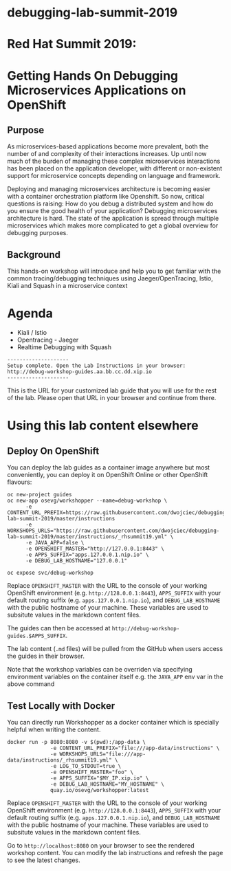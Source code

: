 # debugging-lab-summit-2019
# Red Hat Summit 2019: 
# Getting Hands On Debugging Microservices Applications on OpenShift


## Purpose

As microservices-based applications become more prevalent, both the number of
and complexity of their interactions increases. Up until now much of the burden
of managing these complex microservices interactions has been placed on the
application developer, with different or non-existent support for microservice
concepts depending on language and framework.

Deploying and managing microservices architecture is becoming easier with a 
container orchestration platform like Openshift. So now, critical questions
 is raising: How do you debug a distributed system and how do you ensure 
the good health of your application? Debugging microservices architecture is hard. 
The state of the application is spread through multiple microservices which makes 
more complicated to get a global overview for debugging purposes.

## Background
This hands-on workshop will introduce and help you to get familiar with the common 
tracing/debugging techniques using Jaeger/OpenTracing, Istio, Kiali and Squash in 
a microservice context

# Agenda
* Kiali / Istio
* Opentracing - Jaeger
* Realtime Debugging with Squash

~~~
--------------------
Setup complete. Open the Lab Instructions in your browser: http://debug-workshop-guides.aa.bb.cc.dd.xip.io
--------------------
~~~

This is the URL for your customized lab guide that you will use for the rest of
the lab. Please open that URL in your browser and continue from there.

# Using this lab content elsewhere
## Deploy On OpenShift

You can deploy the lab guides as a container image anywhere but most
conveniently, you can deploy it on OpenShift Online or other OpenShift flavours:

```
oc new-project guides
oc new-app osevg/workshopper --name=debug-workshop \
      -e CONTENT_URL_PREFIX=https://raw.githubusercontent.com/dwojciec/debugging-lab-summit-2019/master/instructions
      -e WORKSHOPS_URLS="https://raw.githubusercontent.com/dwojciec/debugging-lab-summit-2019/master/instructions/_rhsummit19.yml" \
      -e JAVA_APP=false \
      -e OPENSHIFT_MASTER="http://127.0.0.1:8443" \
      -e APPS_SUFFIX="apps.127.0.0.1.nip.io" \
      -e DEBUG_LAB_HOSTNAME="127.0.0.1"

oc expose svc/debug-workshop
```

Replace `OPENSHIFT_MASTER` with the URL to the console of your working OpenShift
environment (e.g.  `http://128.0.0.1:8443`), `APPS_SUFFIX` with your default
routing suffix (e.g.  `apps.127.0.0.1.nip.io`), and `DEBUG_LAB_HOSTNAME` with
the public hostname of your machine. These variables are used to subsitute
values in the markdown content files.

The guides can then be accessed at `http://debug-workshop-guides.$APPS_SUFFIX`.

The lab content (`.md` files) will be pulled from the GitHub when users access the guides in
their browser.

Note that the workshop variables can be overriden via specifying environment
variables on the container itself e.g. the `JAVA_APP` env var in the above
command

## Test Locally with Docker

You can directly run Workshopper as a docker container which is specially helpful when writing the content.
```
docker run -p 8080:8080 -v $(pwd):/app-data \
              -e CONTENT_URL_PREFIX="file:///app-data/instructions" \
              -e WORKSHOPS_URLS="file:///app-data/instructions/_rhsummit19.yml" \
              -e LOG_TO_STDOUT=true \
              -e OPENSHIFT_MASTER="foo" \
              -e APPS_SUFFIX="$MY_IP.xip.io" \
              -e DEBUG_LAB_HOSTNAME="MY_HOSTNAME" \
              quay.io/osevg/workshopper:latest
```

Replace `OPENSHIFT_MASTER` with the URL to the console of your working OpenShift
environment (e.g.  `http://128.0.0.1:8443`), `APPS_SUFFIX` with your default
routing suffix (e.g.  `apps.127.0.0.1.nip.io`), and `DEBUG_LAB_HOSTNAME` with
the public hostname of your machine. These variables are used to subsitute
values in the markdown content files.

Go to `http://localhost:8080` on your browser to see the rendered workshop
content. You can modify the lab instructions and refresh the page to see the
latest changes.

